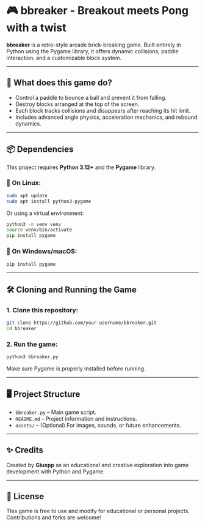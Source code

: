 # 🎮 bbreaker - Breakout meets Pong with a twist

**bbreaker** is a retro-style arcade brick-breaking game. 
Built entirely in Python using the Pygame library, it offers dynamic collisions, paddle interaction, and a customizable block system.

---

## 🚀 What does this game do?

- Control a paddle to bounce a ball and prevent it from falling.
- Destroy blocks arranged at the top of the screen.
- Each block tracks collisions and disappears after reaching its hit limit.
- Includes advanced angle physics, acceleration mechanics, and rebound dynamics.

---

## 📦 Dependencies

This project requires **Python 3.12+** and the **Pygame** library.

### 🔹 On Linux:

```bash
sudo apt update
sudo apt install python3-pygame
```

Or using a virtual environment:

```bash
python3 -m venv venv
source venv/bin/activate
pip install pygame
```

### 🔹 On Windows/macOS:

```bash
pip install pygame
```

---

## 🛠️ Cloning and Running the Game

### 1. Clone this repository:

```bash
git clone https://github.com/your-username/bbreaker.git
cd bbreaker
```

### 2. Run the game:

```bash
python3 bbreaker.py
```

Make sure Pygame is properly installed before running.

---

## 🖥️ Project Structure

- `bbreaker.py` – Main game script.
- `README.md` – Project information and instructions.
- `assets/` – (Optional) For images, sounds, or future enhancements.

---

## ✨ Credits

Created by **Giuxpp** as an educational and creative exploration into game development with Python and Pygame.

---

## 📜 License

This game is free to use and modify for educational or personal projects. Contributions and forks are welcome!
